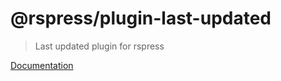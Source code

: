 # @rspress/plugin-last-updated

> Last updated plugin for rspress

[Documentation](https://rspress.rs/plugin/official-plugins/last-updated)
